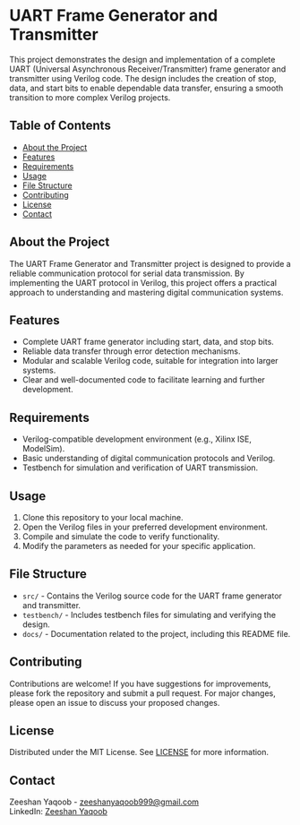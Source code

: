 <!DOCTYPE html>
<html lang="en">

<head>
    <meta charset="UTF-8">
    <meta name="viewport" content="width=device-width, initial-scale=1.0">
</head>

<body>
    <h1>UART Frame Generator and Transmitter</h1>

  <p>
        This project demonstrates the design and implementation of a complete UART (Universal Asynchronous Receiver/Transmitter) frame generator and transmitter using Verilog code. The design includes the creation of stop, data, and start bits to enable dependable data transfer, ensuring a smooth transition to more complex Verilog projects.
    </p>

  <h2>Table of Contents</h2>
    <ul>
        <li><a href="#about">About the Project</a></li>
        <li><a href="#features">Features</a></li>
        <li><a href="#requirements">Requirements</a></li>
        <li><a href="#usage">Usage</a></li>
        <li><a href="#file-structure">File Structure</a></li>
        <li><a href="#contributing">Contributing</a></li>
        <li><a href="#license">License</a></li>
        <li><a href="#contact">Contact</a></li>
    </ul>
    <h2 id="about">About the Project</h2>
    <p>
        The UART Frame Generator and Transmitter project is designed to provide a reliable communication protocol for serial data transmission. By implementing the UART protocol in Verilog, this project offers a practical approach to understanding and mastering digital communication systems.
    </p>
    <h2 id="features">Features</h2>
    <ul>
        <li>Complete UART frame generator including start, data, and stop bits.</li>
        <li>Reliable data transfer through error detection mechanisms.</li>
        <li>Modular and scalable Verilog code, suitable for integration into larger systems.</li>
        <li>Clear and well-documented code to facilitate learning and further development.</li>
    </ul>
    <h2 id="requirements">Requirements</h2>
    <ul>
        <li>Verilog-compatible development environment (e.g., Xilinx ISE, ModelSim).</li>
        <li>Basic understanding of digital communication protocols and Verilog.</li>
        <li>Testbench for simulation and verification of UART transmission.</li>
    </ul>
    <h2 id="usage">Usage</h2>
    <ol>
        <li>Clone this repository to your local machine.</li>
        <li>Open the Verilog files in your preferred development environment.</li>
        <li>Compile and simulate the code to verify functionality.</li>
        <li>Modify the parameters as needed for your specific application.</li>
    </ol>
    <h2 id="file-structure">File Structure</h2>
    <ul>
        <li><code>src/</code> - Contains the Verilog source code for the UART frame generator and transmitter.</li>
        <li><code>testbench/</code> - Includes testbench files for simulating and verifying the design.</li>
        <li><code>docs/</code> - Documentation related to the project, including this README file.</li>
    </ul>
    <h2 id="contributing">Contributing</h2>
    <p>
        Contributions are welcome! If you have suggestions for improvements, please fork the repository and submit a pull request. For major changes, please open an issue to discuss your proposed changes.
    </p>
    <h2 id="license">License</h2>
    <p>
        Distributed under the MIT License. See <a href="LICENSE">LICENSE</a> for more information.
    </p>
    <h2 id="contact">Contact</h2>
    <p>
        Zeeshan Yaqoob - <a href="mailto:zeeshanyaqoob999@gmail.com">zeeshanyaqoob999@gmail.com</a> <br>
        LinkedIn: <a href="https://www.linkedin.com/in/zeeshanyaqoob">Zeeshan Yaqoob</a>
    </p>
</body>

</html>
